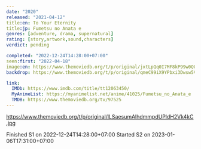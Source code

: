 ```yaml
---
date: "2020"
released: "2021-04-12"
title:en: To Your Eternity
title:jp: Fumetsu no Anata e
genres: [adventure, drama, supernatural]
rating: [story,artwork,sound,characters]
verdict: pending

completed: "2022-12-24T14:28:00+07:00"
seen:first: "2022-04-18"
image:en: https://www.themoviedb.org/t/p/original/jxtLpQq0I7MF8kP99w0Q0K39UpG.jpg
backdrop: https://www.themoviedb.org/t/p/original/qmeC99iX9YPbxi3Dwsw5VvxIbCC.jpg

link:
  IMDb: https://www.imdb.com/title/tt12063450/
  MyAnimeList: https://myanimelist.net/anime/41025/Fumetsu_no_Anata_e
  TMDB: https://www.themoviedb.org/tv/97525
---
```


<https://www.themoviedb.org/t/p/original/lLSaesumAlhdmmpdUPldH2Vk4kC.jpg>

Finished S1 on 2022-12-24T14:28:00+07:00
Started S2 on 2023-01-06T17:31:00+07:00
